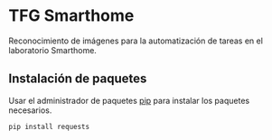 # TFG Smarthome

Reconocimiento de imágenes para la automatización de tareas en el laboratorio Smarthome.

## Instalación de paquetes

Usar el administrador de paquetes [pip](https://pip.pypa.io/en/stable/) para instalar los paquetes necesarios.

```bash
pip install requests
```
